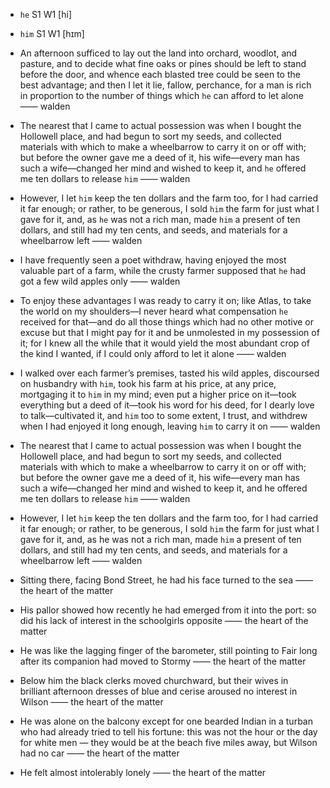 - `he` S1 W1 [hi]
- `him` S1 W1 [hɪm]


-  An afternoon sufficed to lay out the land into orchard, woodlot, and pasture, and to decide what fine oaks or pines should be left to stand before the door, and whence each blasted tree could be seen to the best advantage; and then I let it lie, fallow, perchance, for a man is rich in proportion to the number of things which `he` can afford to let alone —— walden

-  The nearest that I came to actual possession was when I bought the Hollowell place, and had begun to sort my seeds, and collected materials with which to make a wheelbarrow to carry it on or off with; but before the owner gave me a deed of it, his wife﻿—every man has such a wife﻿—changed her mind and wished to keep it, and `he` offered me ten dollars to release `him` —— walden

-  However, I let `him` keep the ten dollars and the farm too, for I had carried it far enough; or rather, to be generous, I sold `him` the farm for just what I gave for it, and, as `he` was not a rich man, made `him` a present of ten dollars, and still had my ten cents, and seeds, and materials for a wheelbarrow left —— walden

- I have frequently seen a poet withdraw, having enjoyed the most valuable part of a farm, while the crusty farmer supposed that `he` had got a few wild apples only —— walden

-  To enjoy these advantages I was ready to carry it on; like Atlas, to take the world on my shoulders﻿—I never heard what compensation `he` received for that﻿—and do all those things which had no other motive or excuse but that I might pay for it and be unmolested in my possession of it; for I knew all the while that it would yield the most abundant crop of the kind I wanted, if I could only afford to let it alone —— walden


-  I walked over each farmer’s premises, tasted his wild apples, discoursed on husbandry with `him`, took his farm at his price, at any price, mortgaging it to `him` in my mind; even put a higher price on it﻿—took everything but a deed of it﻿—took his word for his deed, for I dearly love to talk﻿—cultivated it, and `him` too to some extent, I trust, and withdrew when I had enjoyed it long enough, leaving `him` to carry it on —— walden

-  The nearest that I came to actual possession was when I bought the Hollowell place, and had begun to sort my seeds, and collected materials with which to make a wheelbarrow to carry it on or off with; but before the owner gave me a deed of it, his wife﻿—every man has such a wife﻿—changed her mind and wished to keep it, and he offered me ten dollars to release `him` —— walden

-  However, I let `him` keep the ten dollars and the farm too, for I had carried it far enough; or rather, to be generous, I sold `him` the farm for just what I gave for it, and, as he was not a rich man, made `him` a present of ten dollars, and still had my ten cents, and seeds, and materials for a wheelbarrow left —— walden



-  Sitting there, facing Bond Street, he had his face turned to the sea —— the heart of the matter

-  His pallor showed how recently he had emerged from it into the port: so did his lack of interest in the schoolgirls opposite —— the heart of the matter

-  He was like the lagging finger of the barometer, still pointing to Fair long after its companion had moved to Stormy —— the heart of the matter

-  Below him the black clerks moved churchward, but their wives in brilliant afternoon dresses of blue and cerise aroused no interest in Wilson —— the heart of the matter

-  He was alone on the balcony except for one bearded Indian in a turban who had already tried to tell his fortune: this was not the hour or the day for white men — they would be at the beach five miles away, but Wilson had no car —— the heart of the matter

-  He felt almost intolerably lonely —— the heart of the matter